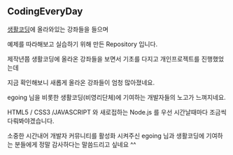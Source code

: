 ## CodingEveryDay

[생활코딩](https://opentutorials.org)에 올라와있는 강좌들을 들으며

예제를 따라해보고 실습하기 위해 만든 Repository 입니다.

제작년쯤 생활코딩에 올라온 강좌들을 보면서 기초를 다지고 개인프로젝트를 진행했었는데

지금 확인해보니 새롭게 올라온 강좌들이 엄청 많아졌네요.

egoing 님을 비롯한 생활코딩(비영리단체)에 기여하는 개발자들의 노고가 느껴지네요.

HTML5 / CSS3 /JAVASCRIPT 와 새로접하는 Node.js 를 우선 시간날때마다 조금씩 다뤄봐야겠습니다.

소중한 시간내어 개발자 커뮤니티를 활성화 시켜주신 egoing 님과 생활코딩에 기여하는 분들에게 정말 감사하다는 말씀드리고 싶네요 ^^
